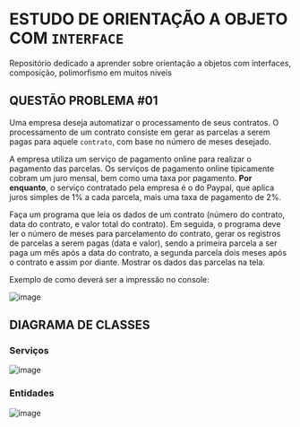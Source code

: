 # ESTUDO DE ORIENTAÇÃO A OBJETO COM `INTERFACE`
Repositório dedicado a aprender sobre orientação a objetos com interfaces, composição, polimorfismo em muitos níveis

## QUESTÃO PROBLEMA #01

Uma empresa deseja automatizar o processamento de seus contratos. O processamento de um contrato consiste em gerar as parcelas a serem pagas para aquele `contrato`, com base no número de meses desejado.

A empresa utiliza um serviço de pagamento online para realizar o pagamento das parcelas. Os serviços de pagamento online tipicamente cobram um juro mensal, bem como uma taxa por pagamento. **Por enquanto**, o serviço contratado pela empresa é o do Paypal, que aplica juros simples de 1% a cada parcela, mais uma taxa de pagamento de 2%.

Faça um programa que leia os dados de um contrato (número do contrato, data do contrato, e valor total do contrato). Em seguida, o programa deve ler o número de meses para parcelamento do contrato, gerar os registros de parcelas a serem pagas (data e valor), sendo a primeira parcela a ser paga um mês após a data do contrato, a segunda parcela dois meses após o contrato e assim por diante. Mostrar os dados das parcelas na tela.

Exemplo de como deverá ser a impressão no console:

![image](https://user-images.githubusercontent.com/78989152/182848602-fd82511e-fc6d-4ec1-9a3e-a0ca79d5561c.png)

## DIAGRAMA DE CLASSES

### Serviços
![image](https://user-images.githubusercontent.com/78989152/182858760-da7e9e27-7659-43b8-a247-68c254d0ef32.png)

### Entidades
![image](https://user-images.githubusercontent.com/78989152/182859025-4b078366-0cc2-4c6a-8318-76f97332a412.png)

